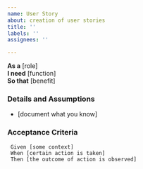 ```yaml
---
name: User Story
about: creation of user stories
title: ''
labels: ''
assignees: ''

---
```


**As a** [role]  
 **I need** [function]  
 **So that** [benefit]  
   
 ### Details and Assumptions
 * [document what you know]
   
 ### Acceptance Criteria  

```gherkin
 Given [some context]
 When [certain action is taken]
 Then [the outcome of action is observed]
 ```
